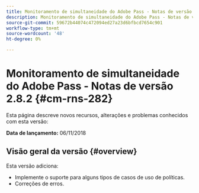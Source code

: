 ```yaml
---
title: Monitoramento de simultaneidade do Adobe Pass - Notas de versão 2.8.2
description: Monitoramento de simultaneidade do Adobe Pass - Notas de versão 2.8.2
source-git-commit: 59672b44074c472094ed27a23d6bfbcd7654c901
workflow-type: tm+mt
source-wordcount: '48'
ht-degree: 0%

---
```



# Monitoramento de simultaneidade do Adobe Pass - Notas de versão 2.8.2 {#cm-rns-282}

Esta página descreve novos recursos, alterações e problemas conhecidos com esta versão:

**Data de lançamento:** 06/11/2018

## Visão geral da versão {#overview}

Esta versão adiciona:

* Implemente o suporte para alguns tipos de casos de uso de políticas.
* Correções de erros.
